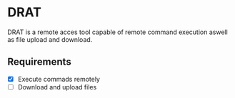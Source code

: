 # DRAT
DRAT is a remote acces tool capable of remote command execution aswell as file upload and download.

## Requirements
- [X] Execute commads remotely
- [ ] Download and upload files

